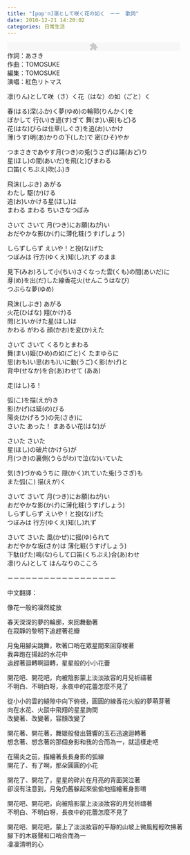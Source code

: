 ```yaml
---
title: "[pop'n]凛として咲く花の如く　－－　歌詞"
date: 2010-12-21 14:20:02
categories: 日常生活
---
```


<embed allowscriptaccess="never" flashvars="config=http://pic.wretch.cc/icon/mp3player-no-auto.xml&file=http://f6.wretch.yimg.com/tailsqq/24/1155684413.mp3&autostart=false" height="20" src="http://l.yimg.com/wretch.yimg.com/photos/serv/video/video_player/BGMusicPlayer.swf" type="application/x-shockwave-flash" width="400"></embed>  
作詞：あさき  
作曲：TOMOSUKE  
編集：TOMOSUKE  
演唱：紅色リトマス  
  
  
  
凛(りん)として咲（さ）く花（はな）の如（ごと）く  
  
  
  
春(はる)深(ふか)く夢(ゆめ)の輪郭(りんかく)を  
ぼかして 行(い)き過(す)ぎて 舞(ま)い戻(もど)る  
花(はな)びらは仕草(しぐさ)を追(お)いかけ  
薄(うす)明(あ)かりの下(した)で 密(ひそ)やか  
  
つまさきであやす月(つき)の兎(うさぎ)は踊(おど)り  
星(ほし)の間(あいだ)を飛(と)びまわる  
口笛(くちぶえ)吹(ふ)き  
  
飛沫(しぶき) あがる  
わたし 駆(か)ける  
追(お)いかける星(ほし)は  
まわる まわる ちいさなつぼみ  
  
さいて さいて 月(つき)にお願(ねが)い  
おだやかな影(かげ)に薄化粧(うすげしょう)  
  
しらずしらず えいや！と投(な)げた  
つぼみは 行方(ゆくえ)知(し)れず のまま  
  
  
  
見下(みお)ろして小(ちい)さくなった雲(くも)の間(あいだ)に  
芽(め)を出(だ)した線香花火(せんこうはなび)  
つぶらな夢(ゆめ)  
  
飛沫(しぶき) あがる  
火花(ひばな) 翔(かけ)る  
問(と)いかけた星(ほし)は  
かわる がわる 顔(かお)を変(か)えた  
  
さいて さいて くるりとまわる  
舞(まい)姫(ひめ)の如(ごと)く たまゆらに  
思(おも)い思(おも)いに動(うご)く影(かげ)と  
背中(せなか)を合(あ)わせて (ああ)  
  
走(はし)る！  
  
  
  
弧(こ)を描(えが)き  
影(かげ)は延(の)びる  
陽炎(かげろう)の先(さき)に  
さいた あった！ まあるい花(はな)が  
  
さいた さいた  
星(ほし)の破片(かけら)が  
月(つき)の裏側(うらがわ)で泣(な)いていた  
  
気(き)づかぬうちに 隠(かく)れていた兎(うさぎ)も  
また弧(こ) 描(えが)く  
  
さいて さいて 月(つき)にお願(ねが)い  
おだやかな影(かげ)に薄化粧(うすげしょう)  
しらずしらず えいや！と投(な)げた  
つぼみは 行方(ゆくえ)知(し)れず  
  
さいて さいた 風(かぜ)に揺(ゆ)られて  
おだやかな坂(さか)は 薄化粧(うすげしょう)  
下駄(げた)鳴(な)らして口笛(くちぶえ)合(あ)わせ  
凛(りん)として はんなりのこころ  
  
  
  
－－－－－－－－－－－－－－－－－－  
  
  
  
中文翻譯：  
  
像花一般的凜然綻放  
  
  
  
春天深深的夢的輪廓，來回舞動著  
在寂靜的黎明下追趕著花瓣  
  
月兔用腳尖跳舞，吹著口哨在眾星間來回穿梭著  
我奔跑在揚起的水花中  
追趕著迴轉啊迴轉，星星般的小小花蕾  
  
開花吧、開花吧，向被陰影蒙上淡淡妝容的月兒祈禱著  
不明白、不明白呀，永夜中的花蕾怎麼不見了  
  
  
  
從小小的雲的縫隙中向下俯視，圓圓的線香花火般的夢萌芽著  
向在水花、火燄中飛翔的星星詢問  
改變著、改變著，容顏改變了  
  
開花著、開花著，舞姬般發出聲響的玉石迅速迴轉著  
想念著、想念著的那個身影和我的合而為一，就這樣走吧  
  
  
  
在陽炎之前，描繪著長長身影的弧線  
開花了、有了啊，那朵圓圓的小花  
  
開花了、開花了，星星的碎片在月亮的背面哭泣著  
卻沒有注意到，月兔仍舊躲起來偷偷地描繪著身影唷  
  
開花吧、開花吧，向被陰影蒙上淡淡妝容的月兒祈禱著  
不明白、不明白呀，長夜中的花蕾怎麼不見了  
  
開花吧、開花吧，蒙上了淡淡妝容的平靜的山坡上微風輕輕吹拂著  
腳下的木屐聲和口哨合而為一  
凜凜清明的心